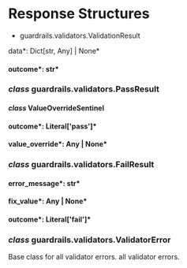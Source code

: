 # Response Structures













* guardrails.validators.ValidationResult












data*: Dict[str, Any] | None*

#### outcome*: str*

### *class* guardrails.validators.PassResult

#### *class* ValueOverrideSentinel

#### outcome*: Literal['pass']*

#### value_override*: Any | None*

### *class* guardrails.validators.FailResult

#### error_message*: str*

#### fix_value*: Any | None*

#### outcome*: Literal['fail']*

### *class* guardrails.validators.ValidatorError

Base class for all validator errors.
all validator errors.
